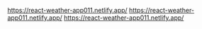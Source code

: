 https://react-weather-app011.netlify.app/
https://react-weather-app011.netlify.app/
https://react-weather-app011.netlify.app/
